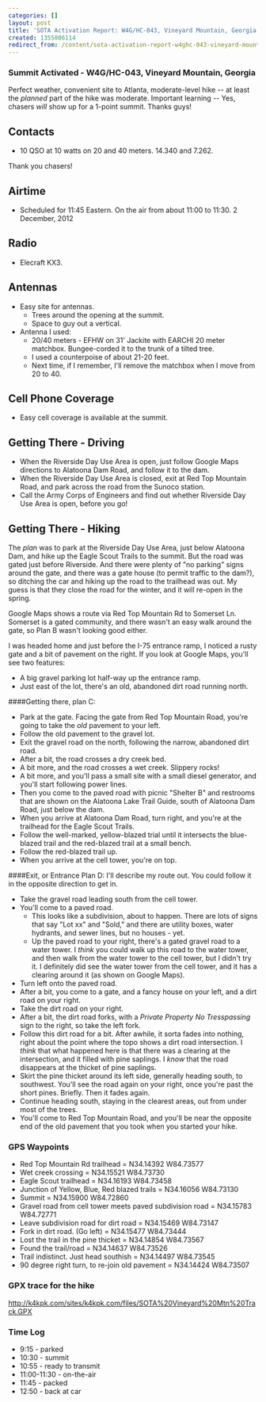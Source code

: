 ```yaml
---
categories: []
layout: post
title: 'SOTA Activation Report: W4G/HC-043, Vineyard Mountain, Georgia'
created: 1355006114
redirect_from: /content/sota-activation-report-w4ghc-043-vineyard-mountain-georgia
---
```

### Summit Activated -  W4G/HC-043, Vineyard Mountain, Georgia
Perfect weather, convenient site to Atlanta, moderate-level hike -- at least the *planned* part of the hike was moderate.  Important learning -- Yes, chasers *will* show up for a 1-point summit.  Thanks guys!

## Contacts ##
* 10 QSO at 10 watts on 20 and 40 meters.  14.340 and 7.262.

Thank you chasers!

## Airtime ##
* Scheduled for 11:45 Eastern.  On the air from about 11:00 to 11:30.  2 December, 2012

## Radio ##
* Elecraft KX3.

## Antennas ##
* Easy site for antennas.
    * Trees around the opening at the summit.
    * Space to guy out a vertical.
* Antenna I used:
    * 20/40 meters - EFHW on 31' Jackite with EARCHI 20 meter matchbox. Bungee-corded it to the trunk of a tilted tree.
    * I used a counterpoise of about 21-20 feet.
    * Next time, if I remember, I'll remove the matchbox when I move from 20 to 40.
    
## Cell Phone Coverage ##
* Easy cell coverage is available at the summit.

## Getting There - Driving ##
* When the Riverside Day Use Area is open, just follow Google Maps directions to Alatoona Dam Road, and follow it to the dam.
* When the Riverside Day Use Area is closed, exit at Red Top Mountain Road, and park across the road from the Sunoco station.
* Call the Army Corps of Engineers and find out whether Riverside Day Use Area is open, before you go!

## Getting There - Hiking ##
The *plan* was to park at the Riverside Day Use Area, just below Alatoona Dam, and hike up the Eagle Scout Trails to the summit.  But the road was gated just before  Riverside.  And there were plenty of "no parking" signs around the gate, and there was a gate house (to permit traffic to the dam?), so ditching the car and hiking up the road to the trailhead was out.  My guess is that they close the road for the winter, and it will re-open in the spring.

Google Maps shows a route via Red Top Mountain Rd to Somerset Ln.  Somerset is a gated community, and there wasn't an easy walk around the gate, so Plan B wasn't looking good either.

I was headed home and just before the I-75 entrance ramp, I noticed a rusty gate and a bit of pavement on the right.  If you look at Google Maps, you'll see two features:
* A big gravel parking lot half-way up the entrance ramp.
* Just east of the lot, there's an old, abandoned dirt road running north.

####Getting there, plan C:
* Park at the gate.  Facing the gate from Red Top Mountain Road, you're going to take the *old* pavement to your left.
* Follow the old pavement to the gravel lot.
* Exit the gravel road on the north, following the narrow, abandoned dirt road.
* After a bit, the road crosses a dry creek bed.
* A bit more, and the road crosses a wet creek.  Slippery rocks!
* A bit more, and you'll pass a small site with a small diesel generator, and you'll start following power lines.
* Then you come to the paved road with picnic "Shelter B" and restrooms that are shown on the Alatoona Lake Trail Guide, south of Alatoona Dam Road, just below the dam.
* When you arrive at Alatoona Dam Road, turn right, and you're at the trailhead for the Eagle Scout Trails.
* Follow the well-marked, yellow-blazed trial until it intersects the blue-blazed trail and the red-blazed trail at a small bench.
* Follow the red-blazed trail up.
* When you arrive at the cell tower, you're on top.

####Exit, or Entrance Plan D:
I'll describe my route out.  You could follow it in the opposite direction to get in.

* Take the gravel road leading south from the cell tower.
* You'll come to a paved road.  
    * This looks like a subdivision, about to happen.  There are lots of signs that say "Lot xx" and "Sold," and there are utility boxes, water hydrants, and sewer lines, but no houses - yet.
    * Up the paved road to your right, there's a gated gravel road to a water tower.  I *think* you could walk up this road to the water tower, and then walk from the water tower to the cell tower, but I didn't try it.  I definitely did see the water tower from the cell tower, and it has a clearing around it (as shown on Google Maps).
* Turn left onto the paved road.
* After a bit, you come to a gate, and a fancy house on your left, and a dirt road on your right.
* Take the dirt road on your right.
* After a bit, the dirt road forks, with a *Private Property No Tresspassing* sign to the right, so take the left fork.
* Follow this dirt road for a bit.  After awhile, it sorta fades into nothing, right about the point where the topo shows a dirt road intersection.  I *think* that what happened here is that there was a clearing at the intersection, and it filled with pine saplings.  I *know* that the road disappears at the thicket of pine saplings.
* Skirt the pine thicket around its left side, generally heading south, to southwest.  You'll see the road again on your right, once you're past the short pines.  Briefly.  Then it fades again.
* Continue heading south, staying in the clearest areas, out from under most of the trees.  
* You'll come to Red Top Mountain Road, and you'll be near the opposite end of the old pavement that you took when you started your hike.


### GPS Waypoints ###
* Red Top Mountain Rd trailhead = N34.14392 W84.73577
* Wet creek crossing = N34.15521 W84.73730
* Eagle Scout trailhead = N34.16193 W84.73458
* Junction of Yellow, Blue, Red blazed trails = N34.16056 W84.73130
* Summit = N34.15900 W84.72860
* Gravel road from cell tower meets paved subdivision road = N34.15783 W84.72771
* Leave subdivision road for dirt road = N34.15469 W84.73147
* Fork in dirt road. (Go left) = N34.15477 W84.73444
* Lost the trail in the pine thicket = N34.14854 W84.73567
* Found the trail/road = N34.14637 W84.73526
* Trail indistinct.  Just head southish = N34.14497 W84.73545
* 90 degree right turn, to re-join old pavement = N34.14424 W84.73507

### GPX trace for the hike ###
<http://k4kpk.com/sites/k4kpk.com/files/SOTA%20Vineyard%20Mtn%20Track.GPX>

### Time Log ###
* 9:15 - parked
* 10:30 - summit
* 10:55 - ready to transmit
* 11:00-11:30 - on-the-air
* 11:45 - packed
* 12:50 - back at car
